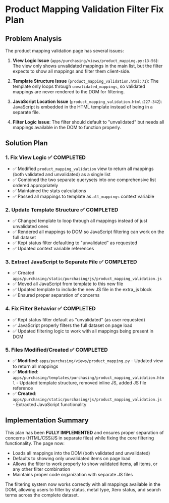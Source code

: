 # Product Mapping Validation Filter Fix Plan

## Problem Analysis

The product mapping validation page has several issues:

1. **View Logic Issue** (`apps/purchasing/views/product_mapping.py:13-56`): The view only shows unvalidated mappings in the main list, but the filter expects to show all mappings and filter them client-side.

2. **Template Structure Issue** (`product_mapping_validation.html:71`): The template only loops through `unvalidated_mappings`, so validated mappings are never rendered to the DOM for filtering.

3. **JavaScript Location Issue** (`product_mapping_validation.html:227-342`): JavaScript is embedded in the HTML template instead of being in a separate file.

4. **Filter Logic Issue**: The filter should default to "unvalidated" but needs all mappings available in the DOM to function properly.

## Solution Plan

### 1. Fix View Logic ✅ COMPLETED
- ✅ Modified `product_mapping_validation` view to return all mappings (both validated and unvalidated) as a single list
- ✅ Combined the two separate querysets into one comprehensive list ordered appropriately
- ✅ Maintained the stats calculations
- ✅ Passed all mappings to template as `all_mappings` context variable

### 2. Update Template Structure ✅ COMPLETED
- ✅ Changed template to loop through all mappings instead of just unvalidated ones
- ✅ Rendered all mappings to DOM so JavaScript filtering can work on the full dataset
- ✅ Kept status filter defaulting to "unvalidated" as requested
- ✅ Updated context variable references

### 3. Extract JavaScript to Separate File ✅ COMPLETED
- ✅ Created `apps/purchasing/static/purchasing/js/product_mapping_validation.js`
- ✅ Moved all JavaScript from template to this new file
- ✅ Updated template to include the new JS file in the extra_js block
- ✅ Ensured proper separation of concerns

### 4. Fix Filter Behavior ✅ COMPLETED
- ✅ Kept status filter default as "unvalidated" (as user requested)
- ✅ JavaScript properly filters the full dataset on page load
- ✅ Updated filtering logic to work with all mappings being present in DOM

### 5. Files Modified/Created ✅ COMPLETED
- ✅ **Modified**: `apps/purchasing/views/product_mapping.py` - Updated view to return all mappings
- ✅ **Modified**: `apps/purchasing/templates/purchasing/product_mapping_validation.html` - Updated template structure, removed inline JS, added JS file reference
- ✅ **Created**: `apps/purchasing/static/purchasing/js/product_mapping_validation.js` - Extracted JavaScript functionality

## Implementation Summary

This plan has been **FULLY IMPLEMENTED** and ensures proper separation of concerns (HTML/CSS/JS in separate files) while fixing the core filtering functionality. The page now:

- Loads all mappings into the DOM (both validated and unvalidated)
- Defaults to showing only unvalidated items on page load
- Allows the filter to work properly to show validated items, all items, or any other filter combination
- Maintains proper code organization with separate JS files

The filtering system now works correctly with all mappings available in the DOM, allowing users to filter by status, metal type, Xero status, and search terms across the complete dataset.